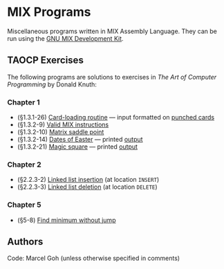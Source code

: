 # MIX Programs

Miscellaneous programs written in MIX Assembly Language. They can be run using the [GNU MIX Development Kit](https://www.gnu.org/software/mdk/).

## TAOCP Exercises
The following programs are solutions to exercises in _The Art of Computer Programming_ by Donald Knuth:

### Chapter 1
+ (§1.3.1-26) [Card-loading routine](card_load.mixal) &mdash; input formatted on [punched cards](dev/1_3_1_26_input.txt)
+ (§1.3.2-9) [Valid MIX instructions](good_inst.mixal)
+ (§1.3.2-10) [Matrix saddle point](saddle_point.mixal)
+ (§1.3.2-14) [Dates of Easter](easter.mixal) &mdash; printed [output](dev/easter_1951_2050.txt)
+ (§1.3.2-21) [Magic square](magic_square.mixal) &mdash; printed [output](dev/magic_square_23_23.txt)

### Chapter 2
+ (§2.2.3-2) [Linked list insertion](linked_alloc.mixal) (at location `INSERT`)
+ (§2.2.3-3) [Linked list deletion](linked_alloc.mixal) (at location `DELETE`)

### Chapter 5
+ (§5-8) [Find minimum without jump](jumpless_cmp.mixal)

## Authors
Code: Marcel Goh (unless otherwise specified in comments)